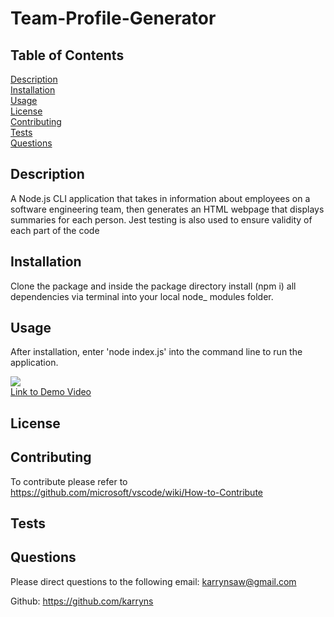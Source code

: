 # Team-Profile-Generator

## Table of Contents
[Description](#Description) <br>
[Installation](#Installation) <br>
[Usage](#Usage) <br>
[License](#License) <br>
[Contributing](#Contributing) <br>
[Tests](#Tests) <br> 
[Questions](#questions) <br>

## Description
A Node.js CLI application that takes in information about employees on a software engineering team, then generates an HTML webpage that displays summaries for each person. Jest testing is also used to ensure validity of each part of the code

## Installation
Clone the package and inside the package directory install (npm i) all dependencies via terminal into your local node_ modules folder. 

## Usage
After installation, enter 'node index.js' into the command line to run the application.

<img src="Assets/Sreenshot.png"/>
<br>
<a href="https://drive.google.com/file/d/1Yn6FGISPUsY4ghxPcTrzX2K2YgrYoVa9/view"> Link to Demo Video</a>

## License

## Contributing
To contribute please refer to https://github.com/microsoft/vscode/wiki/How-to-Contribute

## Tests

## Questions
Please direct questions to the following email: karrynsaw@gmail.com


Github: https://github.com/karryns
    
